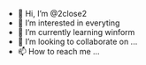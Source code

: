 - 👋 Hi, I’m @2close2
- 👀 I’m interested in everyting
- 🌱 I’m currently learning winform
- 💞️ I’m looking to collaborate on ...
- 📫 How to reach me ...

<!---
2close2/2close2 is a ✨ special ✨ repository because its `README.md` (this file) appears on your GitHub profile.
You can click the Preview link to take a look at your changes.
--->
